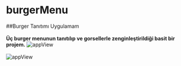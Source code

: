 # burgerMenu
##Burger Tanıtımı Uygulamam <br/><br/>
**Üç burger menunun tanıtılıp ve gorsellerle zenginleştirildiği basit bir projem.**
![appView](https://github.com/mmyildirim/burgerMenu/blob/main/burgerView.png)<br/><br/>
![appView](https://github.com/mmyildirim/burgerMenu/blob/main/burgerView.png)
